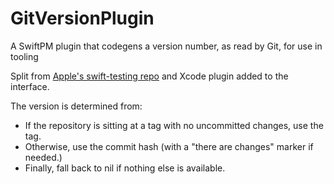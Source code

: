 # GitVersionPlugin

A SwiftPM plugin that codegens a version number, as read by Git, for use in tooling

Split from [Apple's swift-testing repo](https://github.com/apple/swift-testing/blob/7f39433a0a78ccc92b541597c542b70f68de75e6/Sources/GitStatus/main.swift) and Xcode plugin added to the interface.

The version is determined from:
- If the repository is sitting at a tag with no uncommitted changes, use the tag.
- Otherwise, use the commit hash (with a "there are changes" marker if needed.)
- Finally, fall back to nil if nothing else is available.
